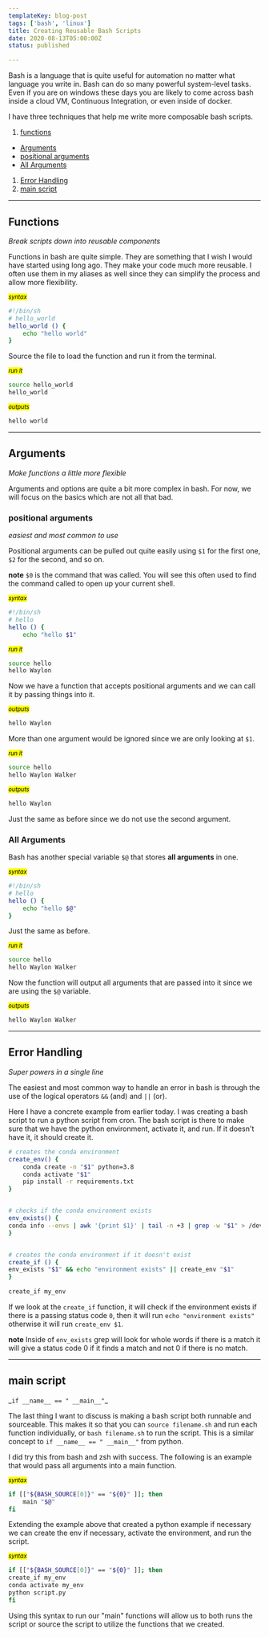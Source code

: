 ```yaml
---
templateKey: blog-post
tags: ['bash', 'linux']
title: Creating Reusable Bash Scripts
date: 2020-08-13T05:00:00Z
status: published

---
```


Bash is a language that is quite useful for automation no matter what language
you write in. Bash can do so many powerful system-level tasks. Even if you are
on windows these days you are likely to come across bash inside a cloud VM,
Continuous Integration, or even inside of docker.

I have three techniques that help me write more composable bash scripts.

1. [functions](#functions)
  * [Arguments](#arguments)
  * [positional arguments](#positional-arguments)
  * [All Arguments](#all-arguments)
1. [Error Handling](#error-handling)
1. [main script](#main-script)

---

## Functions
_Break scripts down into reusable components_

Functions in bash are quite simple. They are something that I wish I would have
started using long ago. They make your code much more reusable. I often use
them in my aliases as well since they can simplify the process and allow more
flexibility.

_<small><mark>syntax</mark></small>_

``` bash
#!/bin/sh
# hello_world
hello_world () {
    echo "hello world"
}
```

Source the file to load the function and run it from the terminal.

_<small><mark>run it</mark></small>_

``` bash
source hello_world
hello_world
```

_<small><mark>outputs</mark></small>_

``` bash
hello world
```
---

## Arguments
_Make functions a little more flexible_

Arguments and options are quite a bit more complex in bash. For now, we will
focus on the basics which are not all that bad.

### positional arguments
_easiest and most common to use_

Positional arguments can be pulled out quite easily using `$1` for the first
one, `$2` for the second, and so on.

**note** `$0` is the command that was called. You will see this often used to
find the command called to open up your current shell.

_<small><mark>syntax</mark></small>_
``` bash
#!/bin/sh
# hello
hello () {
    echo "hello $1"

```

_<small><mark>run it</mark></small>_

``` bash
source hello
hello Waylon
```

Now we have a function that accepts positional arguments and we can call it by
passing things into it.

_<small><mark>outputs</mark></small>_

``` bash
hello Waylon
```

More than one argument would be ignored since we are only looking at `$1`.

_<small><mark>run it</mark></small>_

``` bash
source hello
hello Waylon Walker
```

_<small><mark>outputs</mark></small>_

``` bash
hello Waylon
```

Just the same as before since we do not use the second argument.

### All Arguments

Bash has another special variable `$@` that stores **all arguments** in one.

_<small><mark>syntax</mark></small>_

``` bash
#!/bin/sh
# hello
hello () {
    echo "hello $@"
}
```

Just the same as before.

_<small><mark>run it</mark></small>_

``` bash
source hello
hello Waylon Walker
```

Now the function will output all arguments that are passed into it since we are using the `$@` variable.

_<small><mark>outputs</mark></small>_

``` bash
hello Waylon Walker
```

---

## Error Handling
_Super powers in a single line_

The easiest and most common way to handle an error in bash is through the use
of the logical operators `&&` (and) and `||` (or).

Here I have a concrete example from earlier today. I was creating a bash script
to run a python script from cron. The bash script is there to make sure that we
have the python environment, activate it, and run. If it doesn't have it, it
should create it.

``` bash
# creates the conda environment
create_env() {
    conda create -n "$1" python=3.8
    conda activate "$1"
    pip install -r requirements.txt
}


# checks if the conda environment exists
env_exists() {
conda info --envs | awk '{print $1}' | tail -n +3 | grep -w "$1" > /dev/null
}


# creates the conda environment if it doesn't exist
create_if () {
env_exists "$1" && echo "environment exists" || create_env "$1"
}

create_if my_env
```

If we look at the `create_if` function, it will check if the environment exists
if there is a passing status code `0`, then it will run `echo "environment
exists"` otherwise it will run `create_env $1`.

**note** Inside of `env_exists` grep will look for whole words if there is a
match it will give a status code 0 if it finds a match and not 0 if there is no
match.

---

## main script

\_`if __name__ == " __main__"`\_

The last thing I want to discuss is making a bash script both runnable and
sourceable. This makes it so that you can `source filename.sh` and run each
function individually, or `bash filename.sh` to run the script. This is a
similar concept to `if __name__ == " __main__"` from python.

I did try this from bash and zsh with success. The following is an example that
would pass all arguments into a main function.

_<small><mark>syntax</mark></small>_

``` bash
if [["${BASH_SOURCE[0]}" == "${0}" ]]; then
    main "$@"
fi
```

Extending the example above that created a python example if necessary we can
create the env if necessary, activate the environment, and run the script.

_<small><mark>syntax</mark></small>_

``` bash
if [["${BASH_SOURCE[0]}" == "${0}" ]]; then
create_if my_env
conda activate my_env
python script.py
fi
```

Using this syntax to run our "main" functions will allow us to both runs the
script or source the script to utilize the functions that we created.
